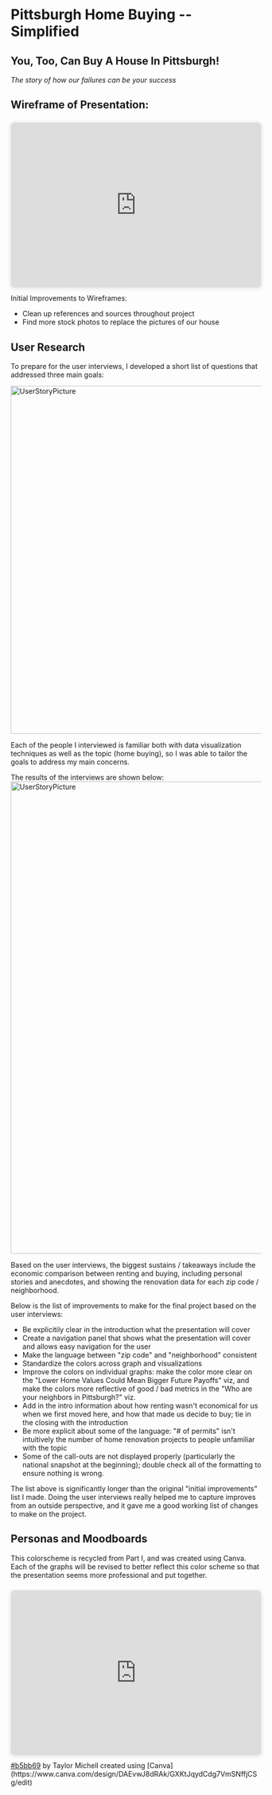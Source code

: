 # Pittsburgh Home Buying -- Simplified

## You, Too, Can Buy A House In Pittsburgh!

*The story of how our failures can be your success*

## Wireframe of Presentation:

<div style="position: relative; width: 100%; height: 0; padding-top: 56.2500%; padding-bottom: 48px; box-shadow: 0 2px 8px 0 rgba(63,69,81,0.16); margin-top: 1.6em; margin-bottom: 0.9em; overflow: hidden; border-radius: 8px; will-change: transform;">  
  <iframe loading="lazy" style="position: absolute; width: 100%; height: 100%; top: 0; left: 0; border: none; padding: 0;margin: 0;"    src="https://preview.shorthand.com/jde91MqM55qjXZZW">  </iframe>
</div>

Initial Improvements to Wireframes:
* Clean up references and sources throughout project
* Find more stock photos to replace the pictures of our house

## User Research

To prepare for the user interviews, I developed a short list of questions that addressed three main goals:

<img width="700" alt="UserStoryPicture" src="https://user-images.githubusercontent.com/79218366/143169202-33a98b4c-06f0-4067-8e81-a6c774ed6122.png">

Each of the people I interviewed is familiar both with data visualization techniques as well as the topic (home buying), so I was able to tailor the goals to address my main concerns.

The results of the interviews are shown below:
<img width="950" alt="UserStoryPicture" src="https://user-images.githubusercontent.com/79218366/143170464-7119693c-a5fd-45a8-af35-1407af5a227a.png">

Based on the user interviews, the biggest sustains / takeaways include the economic comparison between renting and buying, 
including personal stories and anecdotes, and showing the renovation data for each zip code / neighborhood.

Below is the list of improvements to make for the final project based on the user interviews:
* Be explicitily clear in the introduction what the presentation will cover
* Create a navigation panel that shows what the presentation will cover and allows easy navigation for the user
* Make the language between "zip code" and "neighborhood" consistent
* Standardize the colors across graph and visualizations
* Improve the colors on individual graphs: make the color more clear on the "Lower Home Values Could Mean Bigger Future Payoffs" viz, and make the colors more reflective of good / bad metrics in the "Who are your neighbors in Pittsburgh?" viz.
* Add in the intro information about how renting wasn't economical for us when we first moved here, and how that made us decide to buy; tie in the closing with the introduction
* Be more explicit about some of the language: "# of permits" isn't intuitively the number of home renovation projects to people unfamiliar with the topic
* Some of the call-outs are not displayed properly (particularly the national snapshot at the beginning); double check all of the formatting to ensure nothing is wrong.

The list above is significantly longer than the original "initial improvements" list I made. Doing the user interviews really helped me to capture improves from an outside perspective, and it gave me a good working list of changes to make on the project.


## Personas and Moodboards

This colorscheme is recycled from Part I, and was created using Canva. Each of the graphs will be revised to better reflect this color scheme so that the presentation seems more professional and put together.

<div style="position: relative; width: 100%; height: 0; padding-top: 56.2500%; padding-bottom: 48px; box-shadow: 0 2px 8px 0 rgba(63,69,81,0.16); margin-top: 1.6em; margin-bottom: 0.9em; overflow: hidden; border-radius: 8px; will-change: transform;">  
  <iframe loading="lazy" style="position: absolute; width: 100%; height: 100%; top: 0; left: 0; border: none; padding: 0;margin: 0;"    src="https:&#x2F;&#x2F;www.canva.com&#x2F;design&#x2F;DAEvwJ8dRAk&#x2F;view?embed">  </iframe>
</div>
<a href="https:&#x2F;&#x2F;www.canva.com&#x2F;design&#x2F;DAEvwJ8dRAk&#x2F;view?utm_content=DAEvwJ8dRAk&amp;utm_campaign=designshare&amp;utm_medium=embeds&amp;utm_source=link" target="_blank" rel="noopener">#b5bb69</a> by Taylor Michell
created using [Canva](https://www.canva.com/design/DAEvwJ8dRAk/GXKtJqydCdg7VmSNffjCSg/edit)
